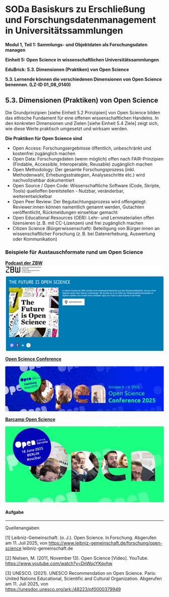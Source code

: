 <!--

author: Canan Hastik 
author: 
email:    
version:  v1
language: DE
lizenz: cc by
modultitel: Modul 1, Teil 1: Sammlungs- und Objektdaten als Forschungsdaten managen
eineit: 5
einheitstitel: Open Science in wissenschaftlichen Universitätssammlungen
lernziele:
* Lernende können Kodizes und Leitlinen zur Guten Wissenschaftlichen Praxis benennen. (LZ-ID 05_011_1031)

icon:     https://raw.githubusercontent.com/chastik/Beratung_Dateityp_Bild/refs/heads/main/SODa-Logo_full.svg
link:     https://raw.githubusercontent.com/chastik/Beratung/refs/heads/main/soda.css

comment:  WissKi SODA OERs

-->

# SODa Basiskurs zu Erschließung und Forschungsdatenmanagement in Universitätssammlungen

**Modul 1, Teil 1: Sammlungs- und Objektdaten als Forschungsdaten managen**

**Einheit 5: Open Science in wissenschaftlichen Universitätssammlungen**

**EduBrick: 5.3. Dimensionen (Praktiken) von Open Science**

**5.3. Lernende können die verschiedenen Dimensionen von Open Science benennen. (LZ-ID 01_08_0140)**


## 5.3. Dimensionen (Praktiken) von Open Science

Die Grundprinzipien [siehe Einheit 5.2 Prinzipien] von Open Science bilden das ethische Fundament für eine offenen wissenschaftlichen Handelns. In den konkreten Dimensionen und Zielen [siehe Einheit 5.4 Ziele] zeigt sich, wie diese Werte praktisch umgesetzt und wirksam werden.

**Die Praktiken für Open Science sind** 

* Open Access: Forschungsergebnisse öffentlich, unbeschränkt und kostenfrei zugänglich machen 
* Open Data: Forschungsdaten (wenn möglich) offen nach FAIR-Prinzipien (Findable, Accessible, Interoperable, Reusable) zugänglich machen 
* Open Methodology: Der gesamte Forschungsprozess (inkl. Methodenwahl, Erhebungsstrategien, Analyseschritte etc.) wird nachvollziehbar dokumentiert
* Open Source / Open Code: Wissenschaftliche Software (Code, Skripte, Tools) quelloffen bereitstellen - Nutzbar, veränderbar, weiterentwickelbar 
* Open Peer Review: Der Begutachtungsprozess wird offengelegt: Reviewer:innen können namentlich genannt werden, Gutachten veröffentlicht, Rückmeldungen einsehbar gemacht 
* Open Educational Resources (OER): Lehr- und Lernmaterialien offen lizensieren (z. B. mit CC-Lizenzen) und frei zugänglich machen 
* Citizen Science (Bürgerwissenschaft): Beteiligung von Bürger:innen an wissenschaftlicher Forschung (z. B. bei Datenerhebung, Auswertung oder Kommunikation) 


### Beispiele für Austauschformate rund um Open Science

**[Podcast der ZBW](https://podcast.zbw.eu/fos/)**
![](https://raw.githubusercontent.com/chastik/SODa-Basiskurs/main/img/future_is_open_science.png)<!--width="50%"-->

**[Open Science Conference](https://www.open-science-conference.eu/)**

![](https://raw.githubusercontent.com/chastik/SODa-Basiskurs/main/img/OSconference.png)<!--width="50%"-->

**[Barcamp Open Science](https://www.barcamp-open-science.eu/)**

![](https://raw.githubusercontent.com/chastik/SODa-Basiskurs/main/img/OSBarcamp.png)<!--width="50%"-->



#### Aufgabe



-----------
Quellenangaben

[1]  Leibniz-Gemeinschaft. (o. J.). Open Science. In Forschung. Abgerufen am 11. Juli 2025, von https://www.leibniz-gemeinschaft.de/forschung/open-science
leibniz-gemeinschaft.de

[2] Nielsen, M. (2011, November 13). Open Science [Video]. YouTube. https://www.youtube.com/watch?v=DnWocYKqvhw

[3] UNESCO. (2021). UNESCO Recommendation on Open Science. Paris: United Nations Educational, Scientific and Cultural Organization. Abgerufen am 11. Juli 2025, von https://unesdoc.unesco.org/ark:/48223/pf0000379949


